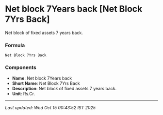# Net block 7Years back [Net Block 7Yrs Back]
Net block of fixed assets 7 years back.

### Formula
```text
Net Block 7Yrs Back
```


### Components
- **Name**: Net block 7Years back
- **Short Name**: Net Block 7Yrs Back
- **Description**: Net block of fixed assets 7 years back.
- **Unit**: Rs.Cr.

---
*Last updated: Wed Oct 15 00:43:52 IST 2025*
